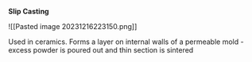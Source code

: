 **Slip Casting**

![[Pasted image 20231216223150.png]]

Used in ceramics. Forms a layer on internal walls of a permeable mold - excess powder is poured out and thin section is sintered

